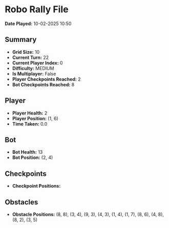 # Robo Rally File
**Date Played:** 10-02-2025 10:50

## Summary
- **Grid Size:** 10
- **Current Turn:** 22
- **Current Player Index:** 0
- **Difficulty:** MEDIUM
- **Is Multiplayer:** False
- **Player Checkpoints Reached:** 2
- **Bot Checkpoints Reached:** 8

## Player
- **Player Health:** 2
- **Player Position:** (1, 6)
- **Time Taken:** 0.0 

## Bot
- **Bot Health:** 13
- **Bot Position:** (2, 4)

## Checkpoints
- **Checkpoint Positions:** 

## Obstacles
- **Obstacle Positions:** (8, 8), (3, 4), (9, 3), (4, 3), (1, 4), (1, 7), (8, 6), (4, 8), (8, 2), (3, 5)

